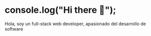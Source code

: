 # console.log("Hi there 👋");
Hola, soy un full-stack web developer, apasionado del desarrollo de software
